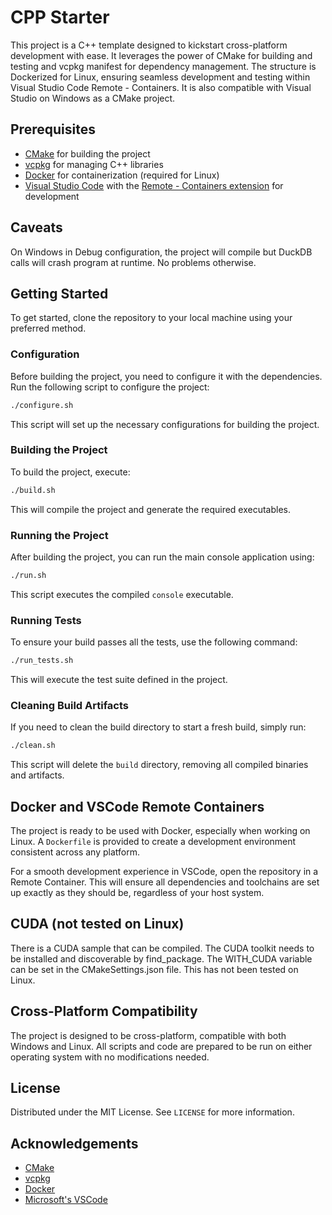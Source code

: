 # CPP Starter

This project is a C++ template designed to kickstart cross-platform development with ease. It leverages the power of CMake for building and testing and vcpkg manifest for dependency management. The structure is Dockerized for Linux, ensuring seamless development and testing within Visual Studio Code Remote - Containers. It is also compatible with Visual Studio on Windows as a CMake project.

## Prerequisites

- [CMake](https://cmake.org/download/) for building the project
- [vcpkg](https://github.com/microsoft/vcpkg) for managing C++ libraries
- [Docker](https://www.docker.com/get-started) for containerization (required for Linux)
- [Visual Studio Code](https://code.visualstudio.com/) with the [Remote - Containers extension](https://code.visualstudio.com/docs/remote/containers) for development

## Caveats

On Windows in Debug configuration, the project will compile but DuckDB calls will crash program at runtime. No problems otherwise.

## Getting Started

To get started, clone the repository to your local machine using your preferred method.

### Configuration

Before building the project, you need to configure it with the dependencies. Run the following script to configure the project:

```sh
./configure.sh
```

This script will set up the necessary configurations for building the project.

### Building the Project

To build the project, execute:

```sh
./build.sh
```

This will compile the project and generate the required executables.

### Running the Project

After building the project, you can run the main console application using:

```sh
./run.sh
```

This script executes the compiled `console` executable.

### Running Tests

To ensure your build passes all the tests, use the following command:

```sh
./run_tests.sh
```

This will execute the test suite defined in the project.

### Cleaning Build Artifacts

If you need to clean the build directory to start a fresh build, simply run:

```sh
./clean.sh
```

This script will delete the `build` directory, removing all compiled binaries and artifacts.

## Docker and VSCode Remote Containers

The project is ready to be used with Docker, especially when working on Linux. A `Dockerfile` is provided to create a development environment consistent across any platform.

For a smooth development experience in VSCode, open the repository in a Remote Container. This will ensure all dependencies and toolchains are set up exactly as they should be, regardless of your host system.

## CUDA (not tested on Linux)
There is a CUDA sample that can be compiled. The CUDA toolkit needs to be installed and discoverable by find_package. The WITH_CUDA variable can be set in the CMakeSettings.json file. This has not been tested on Linux.

## Cross-Platform Compatibility

The project is designed to be cross-platform, compatible with both Windows and Linux. All scripts and code are prepared to be run on either operating system with no modifications needed.

## License

Distributed under the MIT License. See `LICENSE` for more information.

## Acknowledgements

- [CMake](https://cmake.org/)
- [vcpkg](https://github.com/microsoft/vcpkg)
- [Docker](https://www.docker.com/)
- [Microsoft's VSCode](https://code.visualstudio.com/)

